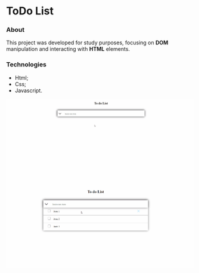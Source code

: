 # ToDo List

### About
This project was developed for study purposes, focusing on **DOM** manipulation and interacting with **HTML** elements.

### Technologies

- Html;
- Css;
- Javascript.

<div>
    <img src="./github/telaInicial.gif">
</div>

<div>
    <img src="./github/tela2.gif">
</div>